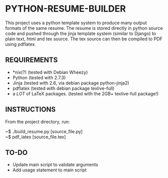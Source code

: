 PYTHON-RESUME-BUILDER
=====================
This project uses a python template system to produce many output formats of the same resume.  The resume is stored directly in python source code and pushed through the jinja template system (similar to Django) to plain text, html and tex source.  The tex source can then be compiled to PDF using pdflatex.  
  
REQUIREMENTS
------------
- *nix(?) (tested with Debian Wheezy)  
- Python (tested with 2.7.3)  
- Jinja (tested with 2.6, via debian package python-jinja2)  
- pdflatex (tested with debian package texlive-full)  
- a *LOT* of LaTeX packages.  (tested with the 2GB+ texlive-full package!)  
  
INSTRUCTIONS
------------
From the project directory, run:  
  
~$ ./build_resume.py [source_file.py]  
~$ pdf_latex [source_file.tex]  
  
TO-DO
-----
- Update main script to validate arguments  
- Add usage statement to main script  